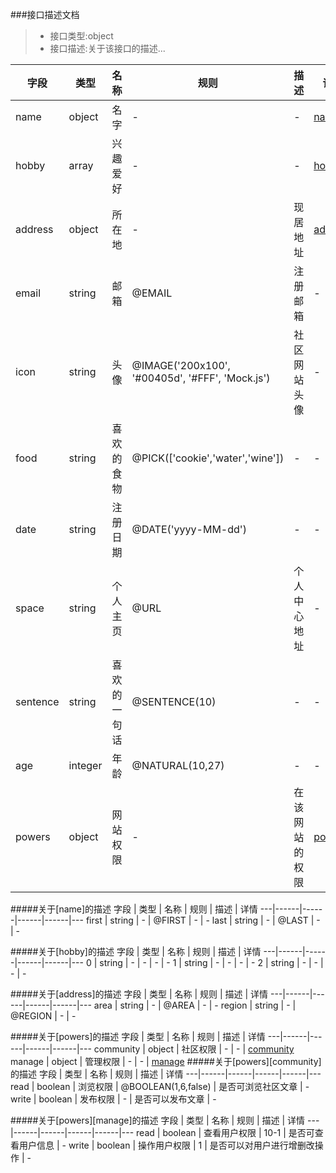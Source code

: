 ###接口描述文档
> * 接口类型:object
> * 接口描述:关于该接口的描述...

字段 | 类型 | 名称 | 规则 | 描述 | 详情
---|------|------|------|------|---
name | object | 名字 | - | - | [name](#name)
hobby | array | 兴趣爱好 | - | - | [hobby](#hobby)
address | object | 所在地 | - | 现居地址 | [address](#address)
email | string | 邮箱 | @EMAIL | 注册邮箱 | -
icon | string | 头像 | @IMAGE('200x100', '#00405d', '#FFF', 'Mock.js') | 社区网站头像 | -
food | string | 喜欢的食物 | @PICK(['cookie','water','wine']) | - | -
date | string | 注册日期 | @DATE('yyyy-MM-dd') | - | -
space | string | 个人主页 | @URL | 个人中心地址 | -
sentence | string | 喜欢的一句话 | @SENTENCE(10) | - | -
age | integer | 年龄 | @NATURAL(10,27) | - | -
powers | object | 网站权限 | - | 在该网站的权限 | [powers](#powers)
#####关于[name]的描述
字段 | 类型 | 名称 | 规则 | 描述 | 详情
---|------|------|------|------|---
first | string | - | @FIRST | - | -
last | string | - | @LAST | - | -

#####关于[hobby]的描述
字段 | 类型 | 名称 | 规则 | 描述 | 详情
---|------|------|------|------|---
0 | string | - | - | - | -
1 | string | - | - | - | -
2 | string | - | - | - | -

#####关于[address]的描述
字段 | 类型 | 名称 | 规则 | 描述 | 详情
---|------|------|------|------|---
area | string | - | @AREA | - | -
region | string | - | @REGION | - | -

#####关于[powers]的描述
字段 | 类型 | 名称 | 规则 | 描述 | 详情
---|------|------|------|------|---
community | object | 社区权限 | - | - | [community](#community)
manage | object | 管理权限 | - | - | [manage](#manage)
#####关于[powers][community]的描述
字段 | 类型 | 名称 | 规则 | 描述 | 详情
---|------|------|------|------|---
read | boolean | 浏览权限 | @BOOLEAN(1,6,false) | 是否可浏览社区文章 | -
write | boolean | 发布权限 | - | 是否可以发布文章 | -

#####关于[powers][manage]的描述
字段 | 类型 | 名称 | 规则 | 描述 | 详情
---|------|------|------|------|---
read | boolean | 查看用户权限 | 10-1 | 是否可查看用户信息 | -
write | boolean | 操作用户权限 | 1 | 是否可以对用户进行增删改操作 | -
